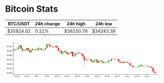 # Bitcoin Stats

BTC/USDT|24h change|24h high|24h low|
|---|---|---|---|
|$35824.02|0.21%|$36150.76|$34243.38|

<img src="./chart.svg">
